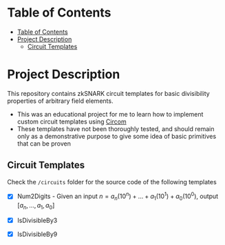 # Table of Contents
- [Table of Contents](#table-of-contents)
- [Project Description](#project-description)
  - [Circuit Templates](#circuit-templates)


# Project Description
This repository contains zkSNARK circuit templates for basic divisibility properties of arbitrary field elements. 
* This was an educational project for me to learn how to implement custom circuit templates using [Circom](https://github.com/iden3/circom)
* These templates have not been thoroughly tested, and should remain only as a demonstrative purpose to give some idea of basic primitives that can be proven 


## Circuit Templates

Check the `/circuits` folder for the source code of the following templates

- [x] Num2Digits - Given an input $n = a_n(10^n) + \dots + a_1(10^1) + a_0(10^0)$, output $[a_n, \dots, a_1, a_0]$
- [x] IsDivisibleBy3
- [x] IsDivisibleBy9

